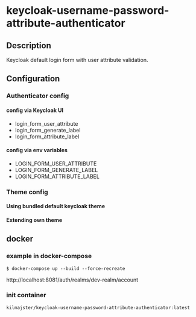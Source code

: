 # keycloak-username-password-attribute-authenticator

## Description
Keycloak default login form with user attribute validation.

## Configuration
### Authenticator config
#### config via Keycloak UI
 - login_form_user_attribute
 - login_form_generate_label
 - login_form_attribute_label

#### config via env variables
 - LOGIN_FORM_USER_ATTRIBUTE
 - LOGIN_FORM_GENERATE_LABEL
 - LOGIN_FORM_ATTRIBUTE_LABEL

### Theme config
#### Using bundled default keycloak theme
#### Extending own theme

## docker
### example in docker-compose
```shell
$ docker-compose up --build --force-recreate
```
 http://localhost:8081/auth/realms/dev-realm/account


### init container
```
kilmajster/keycloak-username-password-attribute-authenticator:latest
```


